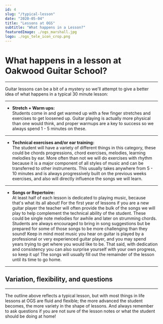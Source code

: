 ```yaml
---
id: 4
slug: "/typical-lesson"
date: "2020-05-04"
title: "Lessons at OGS"
subtitle: "What happens in a Lesson?"
featuredImage: ./ogs_marshall.jpg
logo: ./ogs_tele_icon_crop.png
---
```


# **What happens in a lesson at Oakwood Guitar School?**
---
Guitar lessons can be a bit of a mystery so we'll attempt to give a better idea of what happens in a typical 30 minute lesson:

---
- **Stretch + Warm ups:**  
Students come in and get warmed up with a few finger stretches and exercises to get loosened up.  Guitar playing is actually more physical than one would think, and proper warmups are a key to success so we always spend 1 - 5 minutes on these.
---
- **Technical exercises and/or ear training:**  
The student will have a variety of different things in this category, these could be chords progressions, chord exercises, melodies, learning melodies by ear.  More often than not we will do exercises with rhythm because it is a major component of all styles of music and can be transferred to other instruments.  This usually takes anywhere from 5 - 10 minutes and is always progressively built on the previous weeks exercises, and also will directly influence the songs we will learn.
---
- **Songs or Repertoire:**  
At least half of each lesson is dedicated to playing music, because that's what its all about!  For the first year of lessons if you are a new guitar player the teacher will often provide the bulk of the songs we will play to help complement the technical ability of the student.  These could be single note melodies for awhile and later on strumming chords.  Students are always encouraged to bring in song suggestions but be prepared for some of those songs to be more challenging than they sound!  Keep in mind most music you hear on guitar is played by a professional or very experienced guitar player, and you may spend years trying to get where you would like to be.  That said, with dedication and consistency you can also surprise yourself with your own progress, so keep it up!  The songs will usually fill out the remainder of the lesson until its time to go home.  

---
## **Variation, flexibility, and questions**
---
The outline above reflects a typical lesson, but with most things in life lessons at OGS are fluid and flexible; the more advanced the student becomes, the more variety in the shape of lessons.  And always remember to ask questions if you are not sure of the lesson notes or what the student should be doing at home! 